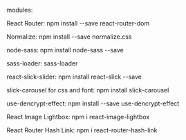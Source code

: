 modules:

React Router: npm install --save react-router-dom

Normalize: npm install --save normalize.css

node-sass: npm install node-sass --save

sass-loader: sass-loader

react-slick-slider: npm install react-slick --save

slick-carousel for css and font: npm install slick-carousel

use-dencrypt-effect: npm install --save use-dencrypt-effect

React Image Lightbox: npm i react-image-lightbox

React Router Hash Link: npm i react-router-hash-link
